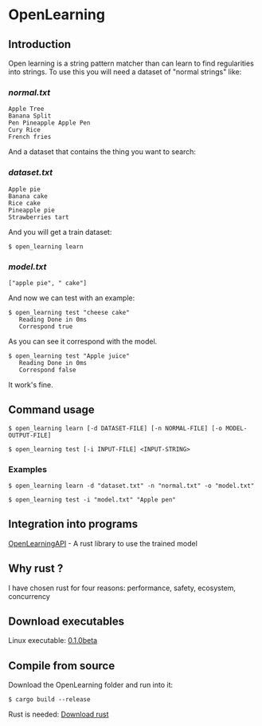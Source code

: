 # OpenLearning
## Introduction
Open learning is a string pattern matcher than can learn to find regularities into strings.
To use this you will need a dataset of "normal strings" like:
### *normal.txt*
```
Apple Tree
Banana Split
Pen Pineapple Apple Pen
Cury Rice
French fries
```
And a dataset that contains the thing you want to search:
### *dataset.txt*
```
Apple pie
Banana cake
Rice cake
Pineapple pie
Strawberries tart
```
And you will get a train dataset:
```shell
$ open_learning learn
```
### *model.txt*
```
["apple pie", " cake"]
```
And now we can test with an example:
```shell
$ open_learning test "cheese cake"
   Reading Done in 0ms
   Correspond true
```
As you can see it correspond with the model.
```shell
$ open_learning test "Apple juice"
   Reading Done in 0ms
   Correspond false
```
It work's fine.

## Command usage
```shell
$ open_learning learn [-d DATASET-FILE] [-n NORMAL-FILE] [-o MODEL-OUTPUT-FILE]

$ open_learning test [-i INPUT-FILE] <INPUT-STRING>
```

### Examples
```shell
$ open_learning learn -d "dataset.txt" -n "normal.txt" -o "model.txt"

$ open_learning test -i "model.txt" "Apple pen"
```

## Integration into programs

[OpenLearningAPI](https://docs.rs/open_learning_api/) - A rust library to use the trained model

## Why rust ?

I have chosen rust for four reasons: performance, safety, ecosystem, concurrency

## Download executables

Linux executable: [0.1.0beta](https://rs.mcalts.fr/OpenLearning/0.1.0/open_learning)

## Compile from source

Download the OpenLearning folder and run into it:
```shell
$ cargo build --release
```

Rust is needed: [Download rust](https://www.rust-lang.org/tools/install)
